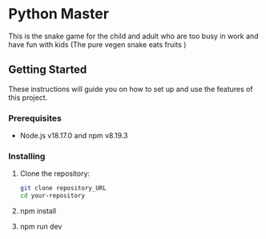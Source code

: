 # Python Master

This is the snake game for the child and adult who are too busy in work and have fun with kids
(The pure vegen snake eats fruits )

## Getting Started

These instructions will guide you on how to set up and use the features of this project.

### Prerequisites

- Node.js v18.17.0 and npm v8.19.3 

### Installing

1. Clone the repository:

   ```bash
   git clone repository_URL
   cd your-repository

   ```

2. npm install
3. npm run dev
